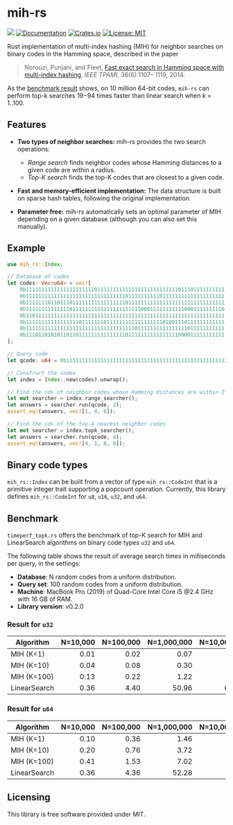 # mih-rs

![](https://github.com/kampersanda/mih-rs/actions/workflows/rust.yml/badge.svg)
[![Documentation](https://docs.rs/mih-rs/badge.svg)](https://docs.rs/mih-rs)
[![Crates.io](https://img.shields.io/crates/v/mih-rs.svg)](https://crates.io/crates/mih-rs)
[![License: MIT](https://img.shields.io/badge/license-MIT-blue.svg)](https://github.com/kampersanda/mih-rs/blob/master/LICENSE)

Rust implementation of multi-index hashing (MIH) for neighbor searches on binary codes in the Hamming space, described in the paper

> Norouzi, Punjani, and Fleet, [Fast exact search in Hamming space with multi-index hashing](https://arxiv.org/abs/1307.2982), *IEEE TPAMI*, 36(6):1107– 1119, 2014.

As the [benchmark result](https://github.com/kampersanda/mih-rs#benchmark) shows, on 10 million 64-bit codes, `mih-rs` can perform top-k searches 19−94 times faster than linear search when k = 1..100.

## Features

- **Two types of neighbor searches:** mih-rs provides the two search operations:
  - *Range search* finds neighbor codes whose Hamming distances to a given code are within a radius.
  - *Top-K search* finds the top-K codes that are closest to a given code.

- **Fast and memory-efficient implementation:** The data structure is built on sparse hash tables, following the original implementation.

- **Parameter free:** mih-rs automatically sets an optimal parameter of MIH depending on a given database (although you can also set this manually).

## Example

```rust
use mih_rs::Index;

// Database of codes
let codes: Vec<u64> = vec![
    0b1111111111111111111111011111111111111111111111111011101111111111, // #zeros = 3
    0b1111111111111111111111111111111101111111111011111111111111111111, // #zeros = 2
    0b1111111011011101111111111111111101111111111111111111111111111111, // #zeros = 4
    0b1111111111111101111111111111111111111000111111111110001111111110, // #zeros = 8
    0b1101111111111111111111111111111111111111111111111111111111111111, // #zeros = 1
    0b1111111111111111101111111011111111111111111101001110111111111111, // #zeros = 6
    0b1111111111111111111111111111111111101111111111111111011111111111, // #zeros = 2
    0b1110110101011011011111111111111101111111111111111000011111111111, // #zeros = 11
];

// Query code
let qcode: u64 = 0b1111111111111111111111111111111111111111111111111111111111111111; // #zeros = 0

// Construct the index
let index = Index::new(codes).unwrap();

// Find the ids of neighbor codes whose Hamming distances are within 2
let mut searcher = index.range_searcher();
let answers = searcher.run(qcode, 2);
assert_eq!(answers, vec![1, 4, 6]);

// Find the ids of the top-4 nearest neighbor codes
let mut searcher = index.topk_searcher();
let answers = searcher.run(qcode, 4);
assert_eq!(answers, vec![4, 1, 6, 0]);
```

## Binary code types

`mih_rs::Index` can be built from a vector of type `mih_rs::CodeInt`
that is a primitive integer trait supporting a popcount operation.
Currently, this library defines `mih_rs::CodeInt` for `u8`, `u16`, `u32`, and `u64`.

## Benchmark

`timeperf_topk.rs` offers the benchmark of top-K search for MIH and LinearSearch algorithms on binary code types `u32` and `u64`.

The following table shows the result of average search times in milliseconds per query, in the settings:

- **Database**: N random codes from a uniform distribution.
- **Query set**: 100 random codes from a uniform distribution.
- **Machine**: MacBook Pro (2019) of Quad-Core Intel Core i5 @2.4 GHz with 16 GB of RAM.
- **Library version**: v0.2.0

### Result for `u32`

| Algorithm    | N=10,000 | N=100,000 | N=1,000,000 | N=10,000,000 |
| ------------ | -------: | --------: | ----------: | -----------: |
| MIH (K=1)    |     0.01 |      0.02 |        0.07 |         0.38 |
| MIH (K=10)   |     0.04 |      0.08 |        0.30 |         1.06 |
| MIH (K=100)  |     0.13 |      0.22 |        1.22 |         4.35 |
| LinearSearch |     0.36 |      4.40 |       50.96 |       626.87 |

### Result for `u64`

| Algorithm    | N=10,000 | N=100,000 | N=1,000,000 | N=10,000,000 |
| ------------ | -------: | --------: | ----------: | -----------: |
| MIH (K=1)    |     0.10 |      0.36 |        1.46 |          6.7 |
| MIH (K=10)   |     0.20 |      0.76 |        3.72 |         14.8 |
| MIH (K=100)  |     0.41 |      1.53 |        7.02 |         33.2 |
| LinearSearch |     0.36 |      4.36 |       52.28 |        629.1 |

## Licensing

This library is free software provided under MIT.

